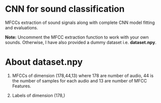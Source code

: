 # CNN for sound classification
MFCCs extraction of sound signals along with complete CNN model fitting and evaluations.

<b>Note:</b> Uncomment the MFCC extraction function to work with your own sounds. Otherwise, I have also provided a dummy dataset i.e. <b>dataset.npy</b>.

# About dataset.npy
1. MFCCs of dimension (178,44,13) where 178 are number of audio, 44 is the number of samples for each audio and 13 are number of MFCC Features.

2. Labels of dimension (178,)
